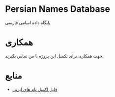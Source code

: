 # Persian Names Database
پایگاه داده اسامی فارسی

# همکاری

جهت همکاری برای تکمیل این پروژه با من تماس بگیرید.

# منابع 
* [فایل اکسل نام های ایرنی](http://rastan.parsiblog.com/posts/271)